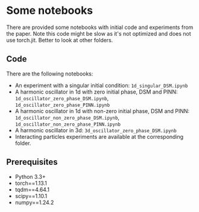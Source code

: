 # Some notebooks 

There are provided some notebooks with initial code and experiments from the paper. Note this code might be slow as it's not optimized and does not use torch.jit. Better to look at other folders.

## Code

There are the following notebooks: 
- An experiment with a singular initial condition: ```1d_singular_DSM.ipynb``` 
- A harmonic oscillator in 1d with zero initial phase, DSM and PINN: ```1d_oscillator_zero_phase_DSM.ipynb```, ```1d_oscillator_zero_phase_PINN.ipynb```
- A harmonic oscillator in 1d with non-zero initial phase, DSM and PINN: ```1d_oscillator_non_zero_phase_DSM.ipynb```, ```1d_oscillator_non_zero_phase_PINN.ipynb```
- A harmonic oscillator in 3d: ```3d_oscillator_zero_phase_DSM.ipynb```
- Interacting particles experiments are available at the corresponding folder.

## Prerequisites

- Python 3.3+
- torch==1.13.1
- tqdm==4.64.1
- scipy==1.10.1
- numpy==1.24.2


